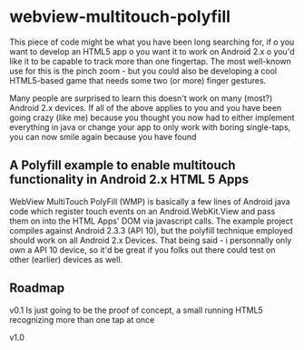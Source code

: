 webview-multitouch-polyfill
===========================

This piece of code might be what you have been long searching for, if
o you want to develop an HTML5 app
o you want it to work on Android 2.x
o you'd like it to be capable to track more than one fingertap. The most well-known use for this is the pinch zoom - but you could also be developing a cool HTML5-based game that needs some two (or more) finger gestures.

Many people are surprised to learn this doesn't work on many (most?) Android 2.x devices. If all of the above applies to you and you have been going crazy (like me) because you thought you now had to either implement everything in java or change your app to only work with boring single-taps, you can now smile again because you have found

A Polyfill example to enable multitouch functionality in Android 2.x HTML 5 Apps
--------------------------------------------------------------------------------

WebView MultiTouch PolyFill (WMP) is basically a few lines of Android java code which register touch events on an Android.WebKit.View and pass them on into the HTML Apps' DOM via javascript calls. The example project compiles against Android 2.3.3 (API 10), but the polyfill technique employed should work on all Android 2.x Devices. That being said - i personnally only own a API 10 device, so it'd be great if you folks out there could test on other (earlier) devices as well.

Roadmap
-------

v0.1
Is just going to be the proof of concept, a small running HTML5 recognizing more than one tap at once

v1.0
